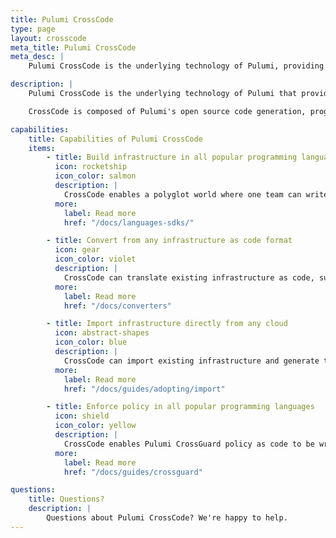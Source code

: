 ```yaml
---
title: Pulumi CrossCode
type: page
layout: crosscode
meta_title: Pulumi CrossCode
meta_desc: |
    Pulumi CrossCode is the underlying technology of Pulumi, providing universal infrastructure and policy as code to cloud developers and infrastructure experts.

description: |
    Pulumi CrossCode is the underlying technology of Pulumi that provides universal infrastructure and policy as code to all cloud builders, developers and infrastructure experts. CrossCode provides the universal translation layer to the Pulumi infrastructure as code engine.

    CrossCode is composed of Pulumi's open source code generation, program generation, schema, and packages software. [View on GitHub](https://github.com/pulumi/pulumi/tree/master/pkg/codegen).

capabilities:
    title: Capabilities of Pulumi CrossCode
    items:
        - title: Build infrastructure in all popular programming languages
          icon: rocketship
          icon_color: salmon
          description: |
            CrossCode enables a polyglot world where one team can write infrastructure as code components in one language and another team can consume them from another language. CrossCode supports any JVM language (Java, Scala, Kotlin, Clojure), .NET (C#, F#, PowerShell), Node.js (JavaScript, TypeScript), Go, Python, and markup languages (YAML, JSON, CUE). CrossCode components enable the sharing and reuse of well-architected building blocks that can be consumed across the organization.
          more:
            label: Read more
            href: "/docs/languages-sdks/"

        - title: Convert from any infrastructure as code format
          icon: gear
          icon_color: violet
          description: |
            CrossCode can translate existing infrastructure as code, such as Terraform HCL, AWS CloudFormation templates, Azure Resource Manager templates, and Kubernetes YAML, to Pulumi. This helps organizations preserve existing infrastructure as code assets but carry them forward into the future.
          more:
            label: Read more
            href: "/docs/converters"

        - title: Import infrastructure directly from any cloud
          icon: abstract-shapes
          icon_color: blue
          description: |
            CrossCode can import existing infrastructure and generate the infrastructure as code in any supported Pulumi language. This works for any infrastructure no matter if it was provisioned manually or by another infrastructure as code system.
          more:
            label: Read more
            href: "/docs/guides/adopting/import"

        - title: Enforce policy in all popular programming languages
          icon: shield
          icon_color: yellow
          description: |
            CrossCode enables Pulumi CrossGuard policy as code to be written in all popular programming languages (Java, .NET, TypeScript, Go, Python) and markup languages (YAML, JSON, CUE). Policy as code empowers organizations to enforce resource compliance through programmable guardrails.
          more:
            label: Read more
            href: "/docs/guides/crossguard"

questions:
    title: Questions?
    description: |
        Questions about Pulumi CrossCode? We're happy to help.
---
```

